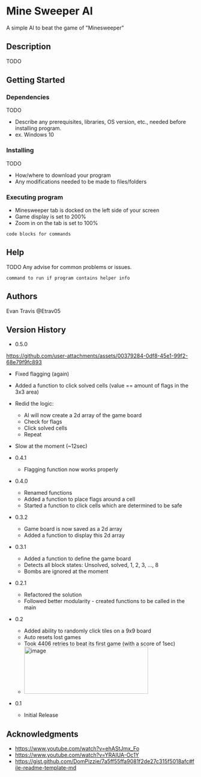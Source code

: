 # Mine Sweeper AI

A simple AI to beat the game of "Minesweeper"

## Description

TODO

## Getting Started

### Dependencies

TODO
* Describe any prerequisites, libraries, OS version, etc., needed before installing program.
* ex. Windows 10

### Installing

TODO
* How/where to download your program
* Any modifications needed to be made to files/folders

### Executing program


* Minesweeper tab is docked on the left side of your screen
* Game display is set to 200%
* Zoom in on the tab is set to 100%
```
code blocks for commands
```

## Help

TODO
Any advise for common problems or issues.
```
command to run if program contains helper info
```

## Authors

Evan Travis
@Etrav05

## Version History

* 0.5.0

https://github.com/user-attachments/assets/00379284-0df8-45e1-99f2-68e79f9fc893

  * Fixed flagging (again)
  * Added a function to click solved cells (value == amount of flags in the 3x3 area)
  * Redid the logic:
    * AI will now create a 2d array of the game board
    * Check for flags
    * Click solved cells
    * Repeat
  * Slow at the moment (~12sec)

* 0.4.1
  * Flagging function now works properly

* 0.4.0
  * Renamed functions
  * Added a function to place flags around a cell
  * Started a function to click cells which are determined to be safe

* 0.3.2
  * Game board is now saved as a 2d array
  * Added a function to display this 2d array

* 0.3.1
  * Added a function to define the game board
  * Detects all block states: Unsolved, solved, 1, 2, 3, ..., 8
  * Bombs are ignored at the moment
  
* 0.2.1
   * Refactored the solution
   * Followed better modularity - created functions to be called in the main  

* 0.2
    * Added ability to randomly click tiles on a 9x9 board
    * Auto resets lost games
    * Took 4406 retries to beat its first game (with a score of 1sec)
    * <img width="330" height="125" alt="image" src="https://github.com/user-attachments/assets/48d57273-3f6c-4b0d-9586-e43a7491e1b1" />

* 0.1
    * Initial Release

## Acknowledgments


* https://www.youtube.com/watch?v=ehAStJmx_Fo 
* https://www.youtube.com/watch?v=YRAIUA-Oc1Y
* https://gist.github.com/DomPizzie/7a5ff55ffa9081f2de27c315f5018afc#file-readme-template-md
